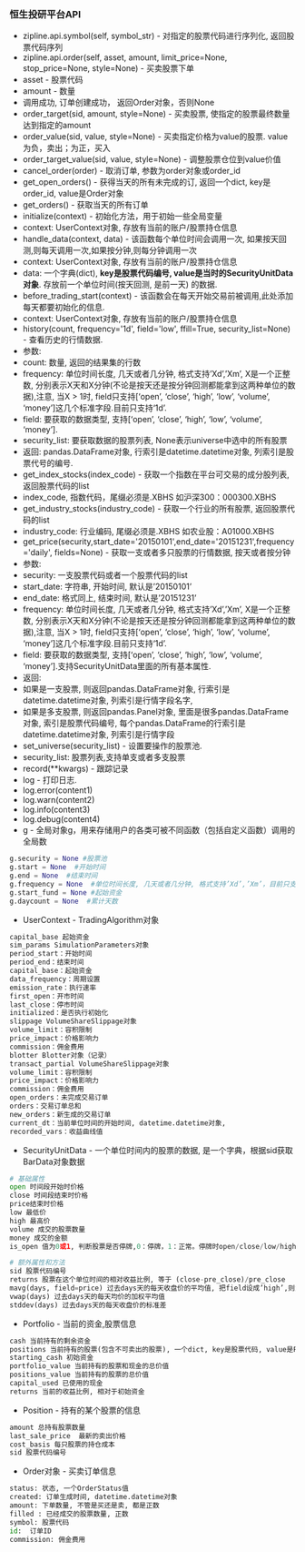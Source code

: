 ### 恒生投研平台API
- zipline.api.symbol(self, symbol_str) - 对指定的股票代码进行序列化, 返回股票代码序列
- zipline.api.order(self, asset, amount, limit_price=None, stop_price=None, style=None) - 买卖股票下单
 - asset - 股票代码
 - amount - 数量
 - 调用成功, 订单创建成功， 返回Order对象，否则None
- order_target(sid, amount, style=None) - 买卖股票, 使指定的股票最终数量达到指定的amount
- order_value(sid, value, style=None) - 买卖指定价格为value的股票. value为负，卖出；为正，买入
- order_target_value(sid, value, style=None) - 调整股票仓位到value价值
- cancel_order(order) - 取消订单, 参数为order对象或order_id
- get_open_orders() - 获得当天的所有未完成的订, 返回一个dict, key是order_id, value是Order对象
- get_orders() - 获取当天的所有订单
- initialize(context) - 初始化方法，用于初始一些全局变量
 - context: UserContext对象, 存放有当前的账户/股票持仓信息
- handle_data(context, data) - 该函数每个单位时间会调用一次, 如果按天回测,则每天调用一次,如果按分钟,则每分钟调用一次
 - context: UserContext对象, 存放有当前的账户/股票持仓信息
 - data: 一个字典(dict), **key是股票代码编号, value是当时的SecurityUnitData对象**. 存放前一个单位时间(按天回测, 是前一天) 的数据.
- before_trading_start(context) - 该函数会在每天开始交易前被调用,此处添加每天都要初始化的信息.
 - context: UserContext对象, 存放有当前的账户/股票持仓信息
- history(count, frequency='1d', field='low', ffill=True, security_list=None) - 查看历史的行情数据.
 - 参数:
  - count: 数量, 返回的结果集的行数
  - frequency: 单位时间长度, 几天或者几分钟, 格式支持’Xd’,’Xm’, X是一个正整数, 分别表示X天和X分钟(不论是按天还是按分钟回测都能拿到这两种单位的数据),注意, 当X > 1时, field只支持[‘open’, ‘close’, ‘high’, ‘low’, ‘volume’, ‘money’]这几个标准字段.目前只支持‘1d’.
  - field: 要获取的数据类型, 支持[‘open’, ‘close’, ‘high’, ‘low’, ‘volume’, ‘money’].
  - security_list: 要获取数据的股票列表, None表示universe中选中的所有股票
 - 返回: pandas.DataFrame对象, 行索引是datetime.datetime对象, 列索引是股票代号的编号.
- get_index_stocks(index_code) - 获取一个指数在平台可交易的成分股列表, 返回股票代码的list
 - index_code, 指数代码，尾缀必须是.XBHS 如沪深300：000300.XBHS
- get_industry_stocks(industry_code) - 获取一个行业的所有股票, 返回股票代码的list
 - industry_code: 行业编码, 尾缀必须是.XBHS 如农业股：A01000.XBHS
- get_price(security,start_date='20150101',end_date='20151231',frequency='daily', fields=None) - 获取一支或者多只股票的行情数据, 按天或者按分钟
 - 参数:
  - security: 一支股票代码或者一个股票代码的list
  - start_date: 字符串, 开始时间, 默认是’20150101’
  - end_date: 格式同上, 结束时间, 默认是’20151231’
  - frequency: 单位时间长度, 几天或者几分钟, 格式支持’Xd’,’Xm’, X是一个正整数, 分别表示X天和X分钟(不论是按天还是按分钟回测都能拿到这两种单位的数据),注意, 当X > 1时, field只支持[‘open’, ‘close’, ‘high’, ‘low’, ‘volume’, ‘money’]这几个标准字段.目前只支持‘1d’.
  - field: 要获取的数据类型, 支持[‘open’, ‘close’, ‘high’, ‘low’, ‘volume’, ‘money’].支持SecurityUnitData里面的所有基本属性.
 - 返回:
  - 如果是一支股票, 则返回pandas.DataFrame对象, 行索引是datetime.datetime对象, 列索引是行情字段名字,
  - 如果是多支股票, 则返回pandas.Panel对象, 里面是很多pandas.DataFrame对象, 索引是股票代码编号, 每个pandas.DataFrame的行索引是datetime.datetime对象, 列索引是行情字段
- set_universe(security_list) - 设置要操作的股票池.
 - security_list: 股票列表,支持单支或者多支股票
- record(**kwargs) - 跟踪记录
- log - 打印日志.
 - log.error(content1)
 - log.warn(content2)
 - log.info(content3)
 - log.debug(content4)
- g - 全局对象g，用来存储用户的各类可被不同函数（包括自定义函数）调用的全局数

```python
g.security = None #股票池
g.start = None  #开始时间
g.end = None  #结束时间
g.frequency = None  #单位时间长度, 几天或者几分钟, 格式支持’Xd’,’Xm’，目前只支持’1d’
g.start_fund = None #起始资金
g.daycount = None  #累计天数
```

- UserContext - TradingAlgorithm对象

```python
capital_base 起始资金
sim_params SimulationParameters对象
period_start：开始时间
period_end：结束时间
capital_base：起始资金
data_frequency：周期设置
emission_rate：执行速率
first_open：开市时间
last_close：停市时间
initialized：是否执行初始化
slippage VolumeShareSlippage对象
volume_limit：容积限制
price_impact：价格影响力
commission：佣金费用
blotter Blotter对象（记录）
transact_partial VolumeShareSlippage对象
volume_limit：容积限制
price_impact：价格影响力
commission：佣金费用
open_orders：未完成交易订单
orders：交易订单总和
new_orders：新生成的交易订单
current_dt：当前单位时间的开始时间, datetime.datetime对象,
recorded_vars：收益曲线值
```

- SecurityUnitData - 一个单位时间内的股票的数据, 是一个字典，根据sid获取BarData对象数据

```python
# 基础属性
open 时间段开始时价格
close 时间段结束时价格
price结束时价格
low 最低价
high 最高价
volume 成交的股票数量
money 成交的金额
is_open 值为0或1, 判断股票是否停牌,0：停牌，1：正常。停牌时open/close/low/high/ price依然有值,所有属性都等于停牌前的收盘价, volume=money=0

# 额外属性和方法
sid 股票代码编号
returns 股票在这个单位时间的相对收益比例, 等于 (close-pre_close)/pre_close
mavg(days, field=price) 过去days天的每天收盘价的平均值, 把field设成’high’,则为每天最高价的平均价, field可以是基本属性中任意一种
vwap(days) 过去days天的每天均价的加权平均值
stddev(days) 过去days天的每天收盘价的标准差
```

- Portfolio - 当前的资金,股票信息

```python
cash 当前持有的剩余资金
positions 当前持有的股票(包含不可卖出的股票), 一个dict, key是股票代码, value是Position对象
starting_cash 初始资金
portfolio_value 当前持有的股票和现金的总价值
positions_value 当前持有的股票的总价值
capital_used 已使用的现金
returns 当前的收益比例, 相对于初始资金
```

- Position - 持有的某个股票的信息

```python
amount 总持有股票数量
last_sale_price  最新的卖出价格
cost_basis 每只股票的持仓成本
sid 股票代码编号
```

- Order对象 - 买卖订单信息

```python
status: 状态, 一个OrderStatus值
created: 订单生成时间, datetime.datetime对象
amount: 下单数量, 不管是买还是卖, 都是正数
filled : 已经成交的股票数量, 正数
symbol: 股票代码
id:  订单ID
commission: 佣金费用
```
